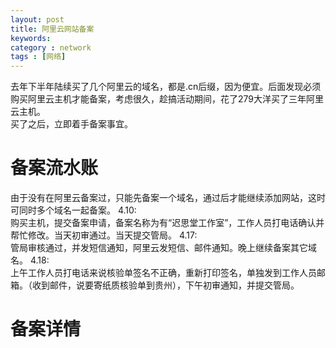 ```yaml
---
layout: post
title: 阿里云网站备案
keywords: 
category : network
tags : [网络]
---
```

去年下半年陆续买了几个阿里云的域名，都是.cn后缀，因为便宜。后面发现必须购买阿里云主机才能备案，考虑很久，趁搞活动期间，花了279大洋买了三年阿里云主机。  
买了之后，立即着手备案事宜。
# 备案流水账
由于没有在阿里云备案过，只能先备案一个域名，通过后才能继续添加网站，这时可同时多个域名一起备案。
4.10:  
购买主机，提交备案申请，备案名称为有“迟思堂工作室”，工作人员打电话确认并帮忙修改。当天初审通过。当天提交管局。
4.17:  
管局审核通过，并发短信通知，阿里云发短信、邮件通知。晚上继续备案其它域名。
4.18:  
上午工作人员打电话来说核验单签名不正确，重新打印签名，单独发到工作人员邮箱。（收到邮件，说要寄纸质核验单到贵州），下午初审通知，并提交管局。




# 备案详情
